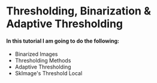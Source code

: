# **Thresholding, Binarization & Adaptive Thresholding**

#### **In this tutorial I am going to do the following:**
* Binarized Images
* Thresholding Methods
* Adaptive Thresholding
* SkImage's Threshold Local
